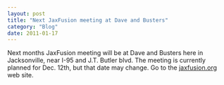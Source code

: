 ```yaml
---
layout: post
title: "Next JaxFusion meeting at Dave and Busters"
category: "Blog"
date: 2011-01-17
---
```



Next months JaxFusion meeting will be at Dave and Busters here in Jacksonville, near I-95 and J.T. Butler blvd. The meeting is currently planned for Dec. 12th, but that date may change. Go to the [jaxfusion.org](http://www.jaxfusion.org) web site.